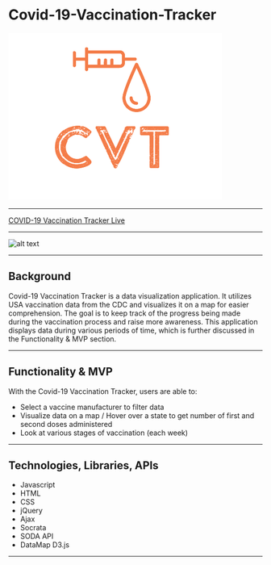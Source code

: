 # Covid-19-Vaccination-Tracker

![alt text](https://github.com/HammadKhalid101/Covid-19-Vaccination-Tracker/blob/main/CVT_LOGO.png "CVT Logo")

***

[COVID-19 Vaccination Tracker Live](https://hammadkhalid101.github.io/Covid-19-Vaccination-Tracker/)

***
![alt text](https://i.imgur.com/umfUJXf.gif[/img])

***

## Background

Covid-19 Vaccination Tracker is a data visualization application. It utilizes USA vaccination data from the CDC and visualizes it on a map for easier comprehension. The goal is to keep track of the progress being made during the vaccination process and raise more awareness. This application displays data during various periods of time, which is further discussed in the Functionality & MVP section.

***

## Functionality & MVP

With the Covid-19 Vaccination Tracker, users are able to:
* Select a vaccine manufacturer to filter data
* Visualize data on a map / Hover over a state to get number of first and second doses administered
* Look at various stages of vaccination (each week)

***

## Technologies, Libraries, APIs

* Javascript
* HTML
* CSS
* jQuery
* Ajax
* Socrata
* SODA API
* DataMap D3.js

***
